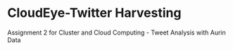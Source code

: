 # CloudEye-Twitter Harvesting
Assignment 2 for Cluster  and Cloud Computing - Tweet Analysis with Aurin Data

